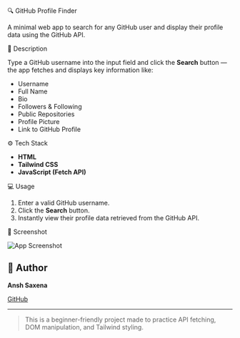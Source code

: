 🔍 GitHub Profile Finder

A minimal web app to search for any GitHub user and display their profile data using the GitHub API.

 📌 Description

Type a GitHub username into the input field and click the **Search** button — the app fetches and displays key information like:

- Username
- Full Name
- Bio
- Followers & Following
- Public Repositories
- Profile Picture
- Link to GitHub Profile

⚙️ Tech Stack

- **HTML**
- **Tailwind CSS**
- **JavaScript (Fetch API)**

 💻 Usage

1. Enter a valid GitHub username.
2. Click the **Search** button.
3. Instantly view their profile data retrieved from the GitHub API.

 📸 Screenshot

![App Screenshot](./assetes/screenshot.png) <!-- Rename and update path when adding your image -->

## 👤 Author

**Ansh Saxena**

[GitHub](https://github.com/anshventures) <!-- Replace with your actual username -->

---

> This is a beginner-friendly project made to practice API fetching, DOM manipulation, and Tailwind styling.

